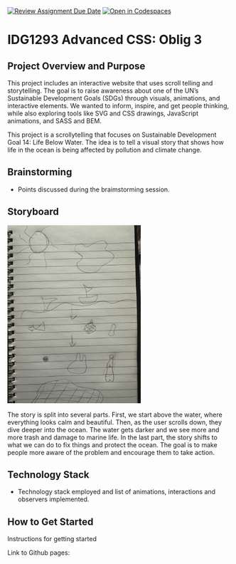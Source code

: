 [![Review Assignment Due Date](https://classroom.github.com/assets/deadline-readme-button-22041afd0340ce965d47ae6ef1cefeee28c7c493a6346c4f15d667ab976d596c.svg)](https://classroom.github.com/a/Hl2JaK93)
[![Open in Codespaces](https://classroom.github.com/assets/launch-codespace-2972f46106e565e64193e422d61a12cf1da4916b45550586e14ef0a7c637dd04.svg)](https://classroom.github.com/open-in-codespaces?assignment_repo_id=19230396)

# IDG1293 Advanced CSS: Oblig 3

## Project Overview and Purpose
This project includes an interactive website that uses scroll telling and storytelling. The goal is to raise awareness about one of the UN’s Sustainable Development Goals (SDGs) through visuals, animations, and interactive elements. We wanted to inform, inspire, and get people thinking, while also exploring tools like SVG and CSS drawings, JavaScript animations, and SASS and BEM.

This project is a scrollytelling that focuses on Sustainable Development Goal 14: Life Below Water. The idea is to tell a visual story that shows how life in the ocean is being affected by pollution and climate change.


## Brainstorming 
- Points discussed during the braimstorming session.

## Storyboard
<img src="assets/images/storyboard.png" alt="Storyboard" width="300"/>

The story is split into several parts. First, we start above the water, where everything looks calm and beautiful. Then, as the user scrolls down, they dive deeper into the ocean. The water gets darker and we see more and more trash and damage to marine life. In the last part, the story shifts to what we can do to fix things and protect the ocean. The goal is to make people more aware of the problem and encourage them to take action.

## Technology Stack
- Technology stack employed and list of animations, interactions and observers implemented.

## How to Get Started
Instructions for getting started 

Link to Github pages: 
